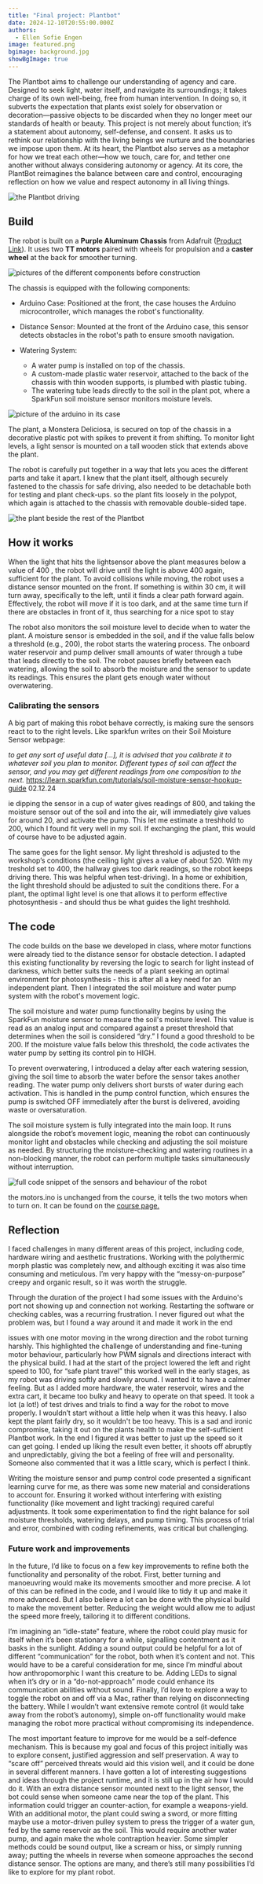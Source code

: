 ```yaml
---
title: "Final project: Plantbot"
date: 2024-12-10T20:55:00.000Z
authors:
  - Ellen Sofie Engen
image: featured.png
bgimage: background.jpg
showBgImage: true
---
```

The Plantbot aims to challenge our understanding of agency and care. Designed to seek light, water itself, and navigate its surroundings; it takes charge of its own well-being, free from human intervention. In doing so, it subverts the expectation that plants exist solely for observation or decoration—passive objects to be discarded when they no longer meet our standards of health or beauty. This project is not merely about function; it’s a statement about autonomy, self-defense, and consent. It asks us to rethink our relationship with the living beings we nurture and the boundaries we impose upon them. At its heart, the Plantbot also serves as a metaphor for how we treat each other—how we touch, care for, and tether one another without always considering autonomy or agency. At its core, the PlantBot reimagines the balance between care and control, encouraging reflection on how we value and respect autonomy in all living things.

![the Plantbot driving](ferdig.jpg "The Plantbot driving")

## Build

The robot is built on a **Purple Aluminum Chassis** from Adafruit ([Product Link](https://www.adafruit.com/product/3796)). It uses two **TT motors** paired with wheels for propulsion and a **caster wheel** at the back for smoother turning.

![pictures of the different components before construction](build.jpg "The different components before construction")

The chassis is equipped with the following components:

* Arduino Case: Positioned at the front, the case houses the Arduino microcontroller, which manages the robot's functionality.
* Distance Sensor: Mounted at the front of the Arduino case, this sensor detects obstacles in the robot's path to ensure smooth navigation.
* Watering System:

  * A water pump is installed on top of the chassis.
  * A custom-made plastic water reservoir, attached to the back of the chassis with thin wooden supports, is plumbed with plastic tubing.
  * The watering tube leads directly to the soil in the plant pot, where a SparkFun soil moisture sensor monitors moisture levels.

![picture of the arduino in its case](arduino-and-case.jpg "The arduino in its case")

The plant, a Monstera Deliciosa, is secured on top of the chassis in a decorative plastic pot with spikes to prevent it from shifting. To monitor light levels, a light sensor is mounted on a tall wooden stick that extends above the plant.

The robot is carefully put together in a way that lets you aces the different parts and take it apart. I knew that the plant itself, although securely fastened to the chassis for safe driving, also needed to be detachable both for testing and plant check-ups. so the plant fits loosely in the polypot, which again is attached to the chassis with removable double-sided tape.

![the plant beside the rest of the Plantbot](deconstructed.jpg "The plant can easily be detatched from the rest of the Plantbot")

## How it works

When the light that hits the lightsensor above the plant measures below a value of 400 , the robot will drive until the light is above 400 again, sufficient for the plant. To avoid collisions while moving, the robot uses a distance sensor mounted on the front. If something is within 30 cm, it will turn away, specifically to the left, until it finds a clear path forward again. Effectively, the robot will move if it is too dark, and at the same time turn if there are obstacles in front of it, thus searching for a nice spot to stay

The robot also monitors the soil moisture level to decide when to water the plant. A moisture sensor is embedded in the soil, and if the value falls below a threshold (e.g., 200), the robot starts the watering process. The onboard water reservoir and pump deliver small amounts of water through a tube that leads directly to the soil. The robot pauses briefly between each watering, allowing the soil to absorb the moisture and the sensor to update its readings. This ensures the plant gets enough water without overwatering.

### Calibrating the sensors

A big part of making this robot behave correctly, is making sure the sensors react to to the right levels. Like sparkfun writes on their Soil Moisture Sensor webpage:

*to get any sort of useful data \[…], it is advised that you calibrate it to whatever soil you plan to monitor. Different types of soil can affect the sensor, and you may get different readings from one composition to the next.*  <https://learn.sparkfun.com/tutorials/soil-moisture-sensor-hookup-guide> 02.12.24

ie dipping the sensor in a cup of water gives readings of 800, and taking the moisture sensor out of the soil and into the air, will immediately give values for around 20, and activate the pump. This let me estimate a treshhold to 200, which I found fit very well in my soil. If exchanging the plant, this would of course have to be adjusted again.

The same goes for the light sensor. My light threshold is adjusted to the workshop’s conditions (the ceiling light gives a value of about 520. With my treshold set to 400, the hallway gives too dark readings, so the robot keeps driving there. This was helpful when test-driving). In a home or exhibition, the light threshold should be adjusted to suit the conditions there. For a plant, the optimal light level is one that allows it to perform effective photosynthesis - and should thus be what guides the light treshhold.

## The code

The code builds on the base we developed in class, where motor functions were already tied to the distance sensor for obstacle detection. I adapted this existing functionality by reversing the logic to search for light instead of darkness, which better suits the needs of a plant seeking an optimal environment for photosynthesis - this is after all a key need for an independent plant. Then I integrated the soil moisture and water pump system with the robot's movement logic.

The soil moisture and water pump functionality begins by using the SparkFun moisture sensor to measure the soil's moisture level. This value is read as an analog input and compared against a preset threshold that determines when the soil is considered “dry.” I found a good threshold to be 200. If the moisture value falls below this threshold, the code activates the water pump by setting its control pin to HIGH.

To prevent overwatering, I introduced a delay after each watering session, giving the soil time to absorb the water before the sensor takes another reading. The water pump only delivers short bursts of water during each activation. This is handled in the pump control function, which ensures the pump is switched OFF immediately after the burst is delivered, avoiding waste or oversaturation.

The soil moisture system is fully integrated into the main loop. It runs alongside the robot’s movement logic, meaning the robot can continuously monitor light and obstacles while checking and adjusting the soil moisture as needed. By structuring the moisture-checking and watering routines in a non-blocking manner, the robot can perform multiple tasks simultaneously without interruption.

![full code snippet of the sensors and behaviour of the robot](code-snaps.png "full code snippet of the sensors and behaviour of the robot")

the motors.ino is unchanged from the course, it tells the two motors when to turn on. It can be found on the [course page.](https://learn.newmedia.dog/courses/physical-computing/week-03/lesson-02/)

## [](https://learn.newmedia.dog/courses/physical-computing/week-03/lesson-02/)Reflection

I faced challenges in many different areas of this project, including code, hardware wiring and aesthetic frustrations. Working with the polythermic morph plastic was completely new, and although exciting it was also time consuming and meticulous. I’m very happy with the “messy-on-purpose” creepy and organic result, so it was worth the struggle.

Through the duration of the project I had some issues with the Arduino's port not showing up and  connection not working. Restarting the software or checking cables, was a recurring frustration. I never figured out what the problem was, but I found a way around it and made it work in the end

issues with one motor moving in the wrong direction and the robot turning harshly. This highlighted the challenge of understanding and fine-tuning motor behaviour, particularly how PWM signals and directions interact with the physical build. I had at the start of the project lowered the left and right speed to 100, for “safe plant travel” this worked well in the early stages, as my robot was driving softly and slowly around. I wanted it to have a calmer feeling. But as I added more hardware, the water reservoir, wires and the extra cart, it became too bulky and heavy to operate on that speed. It took a lot (a lot!) of test drives and trials to find a way for the robot to move properly. I wouldn’t start without a little help when it was this heavy. I also kept the plant fairly dry, so it wouldn't be too heavy. This is a sad and ironic compromise, taking it out on the plants health to make the self-sufficient Plantbot work. In the end I figured it was better to just up the speed so it can get going. I ended up liking the result even better, it shoots off abruptly and unpredictably, giving the bot a feeling of free will and personality. Someone also commented that it was a little scary, which is perfect I think.

Writing the moisture sensor and pump control code presented a significant learning curve for me, as there was some new material and considerations to account for. Ensuring it worked without interfering with existing functionality (like movement and light tracking) required careful adjustments. It took some experimentation to find the right balance for soil moisture thresholds, watering delays, and pump timing. This process of trial and error, combined with coding refinements, was critical but challenging.

### Future work and improvements

In the future, I’d like to focus on a few key improvements to refine both the functionality and personality of the robot. First, better turning and manoeuvring would make its movements smoother and more precise. A lot of this can be refined in the code, and I would like to tidy it up and make it more advanced. But I also believe a lot can be done with the physical build to make the movement better. Reducing the weight would allow me to adjust the speed more freely, tailoring it to different conditions.

I’m imagining an “idle-state” feature, where the robot could play music for itself when it’s been stationary for a while, signalling contentment as it basks in the sunlight. Adding a sound output could be helpful for a lot of different “communication” for the robot, both when it’s content and not. This would have to be a careful consideration for me, since I’m mindful about how anthropomorphic I want this creature to be. Adding LEDs to signal when it’s dry or in a “do-not-approach” mode could enhance its communication abilities without sound. Finally, I’d love to explore a way to toggle the robot on and off via a Mac, rather than relying on disconnecting the battery. While I wouldn’t want extensive remote control (it would take away from the robot’s autonomy), simple on-off functionality would make managing the robot more practical without compromising its independence.

The most important feature to improve for me would be a self-defence mechanism. This is because my goal and focus of this project initially was to explore consent, justified aggression and self preservation. A way to “scare off” perceived threats would aid this vision well, and it could be done in several different manners. I have gotten a lot of interesting suggestions and ideas through the project runtime, and it is still up in the air how I would do it. With an extra distance sensor mounted next to the light sensor, the bot could sense when someone came near  the top of the plant. This information could trigger an counter-action, for example a weapons-yield. With an additional motor, the plant could swing a sword, or more fitting maybe use a motor-driven pulley system to press the trigger of a water gun, fed by the same reservoir as the soil. This would require another water pump, and again make the whole contraption heavier. Some simpler methods could be sound output, like a scream or hiss, or simply running away; putting the wheels in reverse when someone approaches the second distance sensor. The options are many, and there’s still many possibilities I’d like to explore for my plant robot.
